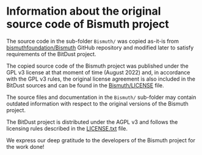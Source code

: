 # Information about the original source code of Bismuth project

The source code in the sub-folder `Bismuth/` was copied as-it-is from [bismuthfoundation/Bismuth](https://github.com/bismuthfoundation/Bismuth) GitHub repository and modified later to satisfy requirements of the BitDust project.

The copied source code of the Bismuth project was published under the GPL v3 license at that moment of time (August 2022) and, in accordance with the GPL v3 rules, the original license agreement is also included in the BitDust sources and can be found in the [Bismuth/LICENSE](https://github.com/bitdust-io/public/blob/master/blockchain/Bismuth/LICENSE) file.

The source files and documentation in the `Bismuth/` sub-folder may contain outdated information with respect to the original versions of the Bismuth project.

The BitDust project is distributed under the AGPL v3 and follows the licensing rules described in the [LICENSE.txt](https://github.com/bitdust-io/public/blob/master/LICENSE.txt) file.

We express our deep gratitude to the developers of the Bismuth project for the work done!
